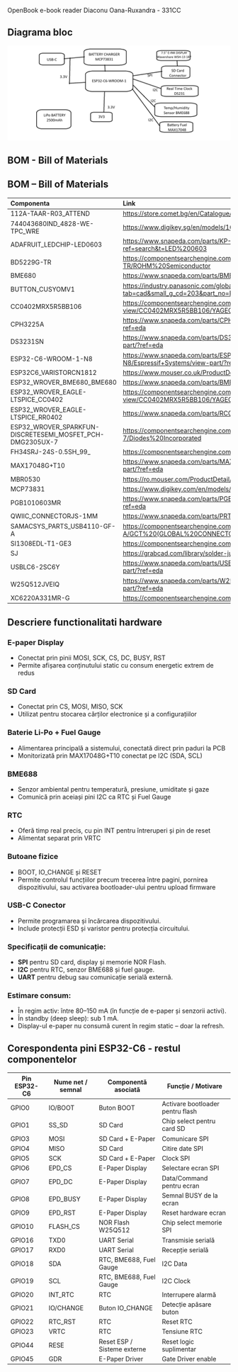 OpenBook e-book reader
Diaconu Oana-Ruxandra - 331CC

## Diagrama bloc

![image](diagrama_bloc.png)

## BOM - Bill of Materials

## BOM – Bill of Materials

| Componenta                                                | Link                                                                                             | Datasheet                                                                                                                              |
|:----------------------------------------------------------|:-------------------------------------------------------------------------------------------------|:---------------------------------------------------------------------------------------------------------------------------------------|
| 112A-TAAR-R03_ATTEND                                      | https://store.comet.bg/en/Catalogue/Product/43497/                                               | https://store.comet.bg/en/Catalogue/Product/43497/                                                                                     |
| 744043680IND_4828-WE-TPC_WRE                              | https://www.digikey.sg/en/models/1638515                                                         | https://www.digikey.sg/en/models/1638515                                                                                               |
| ADAFRUIT_LEDCHIP-LED0603                                  | https://www.snapeda.com/parts/KP-1608SURCK/Kingbright/view-part/?ref=search&t=LED%200603         | https://www.snapeda.com/parts/KP-1608SURCK/Kingbright/datasheet/                                                                       |
| BD5229G-TR                                                | https://componentsearchengine.com/part-view/BD5229G-TR/ROHM%20Semiconductor                      | https://componentsearchengine.com/part-view/BD5229G-TR/ROHM%20Semiconductor                                                            |
| BME680                                                    | https://www.snapeda.com/parts/BME680/Bosch/view-part/?welcome=home                               | https://www.snapeda.com/parts/BME680/Bosch%20Sensortec/datasheet/                                                                      |
| BUTTON_CUSYOMV1                                           | https://industry.panasonic.com/global/en/downloads?tab=cad&small_g_cd=203&part_no=EVQPUJ02K      | https://industry.panasonic.com/global/en/downloads?tab=catalog&small_g_cd=203&part_no=EVQPUJ02K                                        |
| CC0402MRX5R5BB106                                           | https://componentsearchengine.com/part-view/CC0402MRX5R5BB106/YAGEO      | https://componentsearchengine.com/part-view/CC0402MRX5R5BB106/YAGEO                                        |
| CPH3225A                                                  | https://www.snapeda.com/parts/CPH3225A/Seiko+Instruments/view-part/?ref=eda                      | https://www.snapeda.com/parts/CPH3225A/Seiko%20Instruments/datasheet/                                                                  |
| DS3231SN                                                  | https://www.snapeda.com/parts/DS3231SN%23/Analog+Devices/view-part/?ref=eda                      | https://www.snapeda.com/parts/DS3231SN%23/Analog%20Devices/datasheet/                                                                  |
| ESP32-C6-WROOM-1-N8                                       | https://www.snapeda.com/parts/ESP32-C6-WROOM-1-N8/Espressif+Systems/view-part/?ref=eda           | https://www.snapeda.com/parts/ESP32-C6-WROOM-1-N8/Espressif%20Systems/datasheet/                                                       |
| ESP32C6_VARISTORCN1812                                    | https://www.mouser.co.uk/ProductDetail/EPCOS-TDK/B72520T0350K062                                 | https://www.mouser.co.uk/ProductDetail/EPCOS-TDK/B72520T0350K062                                                      |
| ESP32_WROVER_BME680_BME680                                | https://www.snapeda.com/parts/BME680/Bosch/view-part/?welcome=home                               | https://www.snapeda.com/parts/BME680/Bosch%20Sensortec/datasheet/                                                                      |
| ESP32_WROVER_EAGLE-LTSPICE_CC0402                         | https://componentsearchengine.com/part-view/CC0402MRX5R5BB106/YAGEO                              | https://componentsearchengine.com/Datasheets/2/CC0402MRX5R5BB106.pdf                                                                   |
| ESP32_WROVER_EAGLE-LTSPICE_RR0402                         | https://www.snapeda.com/parts/RC0402FR-07226RL/Yageo/view-part/                                  | https://www.snapeda.com/parts/RC0402FR-07226RL/Yageo/datasheet/                                                                        |
| ESP32_WROVER_SPARKFUN-DISCRETESEMI_MOSFET_PCH-DMG2305UX-7 | https://componentsearchengine.com/part-view/DMG2305UX-7/Diodes%20Incorporated                    | https://componentsearchengine.com/part-view/DMG2305UX-7/Diodes%20Incorporated                                                                                |
| FH34SRJ-24S-0.5SH_99_                                     | https://componentsearchengine.com/part-view/XC6220A331MR-G/Torex                                 |  https://componentsearchengine.com/part-view/XC6220A331MR-G/Torex                                                                           |
| MAX17048G+T10                                             | https://www.snapeda.com/parts/MAX17048G+T10/Analog+Devices/view-part/?ref=eda                    | https://www.snapeda.com/parts/MAX17048G+T10/Analog%20Devices/datasheet/                                                                |
| MBR0530                                                   | https://ro.mouser.com/ProductDetail/KYOCERA-AVX/SD0805S020S1R0                                   | https://ro.mouser.com/datasheet/2/40/schottky-3165252.pdf                                                                              |
| MCP73831                                                  | https://www.digikey.com/en/models/1874108                                                        | https://www.digikey.com/en/models/1874108 |
| PGB1010603MR                                              | https://www.snapeda.com/parts/PGB1010603MR/Littelfuse/view-part/?ref=eda                         | https://www.snapeda.com/parts/PGB1010603MR/Littelfuse%20Inc./datasheet/                                                                |
| QWIIC_CONNECTORJS-1MM                                     | https://www.snapeda.com/parts/PRT-14417/SparkFun/view-part/                                      | https://www.snapeda.com/parts/PRT-14417/SparkFun%20Electronics/datasheet/                                                              |
| SAMACSYS_PARTS_USB4110-GF-A                               | https://componentsearchengine.com/part-view/USB4110-GF-A/GCT%20(GLOBAL%20CONNECTOR%20TECHNOLOGY) | https://componentsearchengine.com/part-view/USB4110-GF-A/GCT%20(GLOBAL%20CONNECTOR%20TECHNOLOGY)                                                                                              |
| SI1308EDL-T1-GE3                                          | https://componentsearchengine.com/part-view/SI1308EDL-T1-GE3/Vishay                              | https://componentsearchengine.com/Datasheets/1/SI1308EDL-T1-GE3.pdf                                                                    |
| SJ                                                        | https://grabcad.com/library/solder-jumpers-1                                                     | https://grabcad.com/library/solder-jumpers-1                                                                                           |
| USBLC6-2SC6Y                                              | https://www.snapeda.com/parts/USBLC6-2SC6Y/STMicroelectronics/view-part/?ref=eda                 | https://www.snapeda.com/parts/USBLC6-2SC6Y/STMicroelectronics/datasheet/                                                               |
| W25Q512JVEIQ                                              | https://www.snapeda.com/parts/W25Q512JVEIQ/Winbond+Electronics/view-part/?ref=eda                | https://www.snapeda.com/parts/W25Q512JVEIQ/Winbond%20Electronics/datasheet/                                                            |
| XC6220A331MR-G                                            | https://componentsearchengine.com/part-view/XC6220A331MR-G/Torex                                 | https://componentsearchengine.com/part-view/XC6220A331MR-G/Torex                                                                           |



## Descriere functionalitati hardware


###  **E-paper Display**
  - Conectat prin pinii MOSI, SCK, CS, DC, BUSY, RST
  - Permite afișarea conținutului static cu consum energetic extrem de redus
  
###  **SD Card**
  - Conectat prin CS, MOSI, MISO, SCK
  - Utilizat pentru stocarea cărților electronice și a configurațiilor

###  **Baterie Li-Po + Fuel Gauge**
  - Alimentarea principală a sistemului, conectată direct prin paduri la PCB
  - Monitorizată prin MAX17048G+T10 conectat pe I2C (SDA, SCL)

###  **BME688**
  - Senzor ambiental pentru temperatură, presiune, umiditate și gaze
  - Comunică prin aceiași pini I2C ca RTC și Fuel Gauge

###  **RTC** 
  - Oferă timp real precis, cu pin INT pentru întreruperi și pin de reset 
  - Alimentat separat prin VRTC

###  **Butoane fizice**
  - BOOT, IO_CHANGE și RESET
  - Permite controlul funcțiilor precum trecerea între pagini, pornirea dispozitivului, sau activarea bootloader-ului pentru upload firmware

###  **USB-C Conector**
  - Permite programarea și încărcarea dispozitivului.
  - Include protecții ESD și varistor pentru protecția circuitului.



### Specificații de comunicație:

- **SPI** pentru SD card, display și memorie NOR Flash.
- **I2C** pentru RTC, senzor BME688 și fuel gauge.
- **UART** pentru debug sau comunicație serială externă.


### Estimare consum:

- În regim activ: între 80–150 mA (în funcție de e-paper și senzorii activi).
- În standby (deep sleep): sub 1 mA.
- Display-ul e-paper nu consumă curent în regim static – doar la refresh.







## Corespondenta pini ESP32-C6 - restul componentelor

| Pin ESP32-C6 | Nume net / semnal     | Componentă asociată        | Funcție / Motivare                                  |
|--------------|------------------------|-----------------------------|-----------------------------------------------------|
| GPIO0        | IO/BOOT                | Buton BOOT                  | Activare bootloader pentru flash                    |
| GPIO1        | SS_SD                  | SD Card                     | Chip select pentru card SD                          |
| GPIO3        | MOSI                   | SD Card + E-Paper           | Comunicare SPI                                      |
| GPIO4        | MISO                   | SD Card                     | Citire date SPI                                     |
| GPIO5        | SCK                    | SD Card + E-Paper           | Clock SPI                                           |
| GPIO6        | EPD_CS                 | E-Paper Display             | Selectare ecran SPI                                 |
| GPIO7        | EPD_DC                 | E-Paper Display             | Data/Command pentru ecran                           |
| GPIO8        | EPD_BUSY               | E-Paper Display             | Semnal BUSY de la ecran                             |
| GPIO9        | EPD_RST                | E-Paper Display             | Reset hardware ecran                                |
| GPIO10       | FLASH_CS               | NOR Flash W25Q512           | Chip select memorie SPI                             |
| GPIO16       | TXD0                   | UART Serial                 | Transmisie serială                                  |
| GPIO17       | RXD0                   | UART Serial                 | Recepție serială                                    |
| GPIO18       | SDA                    | RTC, BME688, Fuel Gauge     | I2C Data                                            |
| GPIO19       | SCL                    | RTC, BME688, Fuel Gauge     | I2C Clock                                           |
| GPIO20       | INT_RTC                | RTC                         | Interrupere alarmă                                  |
| GPIO21       | IO/CHANGE              | Buton IO_CHANGE             | Detecție apăsare buton                              |
| GPIO22       | RTC_RST                | RTC                         | Reset RTC                                           |
| GPIO23       | VRTC                   | RTC                         | Tensiune RTC                                        |
| GPIO44       | RESE                   | Reset ESP / Sisteme externe | Reset logic suplimentar                             |
| GPIO45       | GDR                    | E-Paper Driver              | Gate Driver enable                                  |

